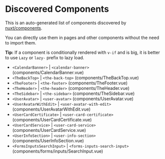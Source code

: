 # Discovered Components

This is an auto-generated list of components discovered by [nuxt/components](https://github.com/nuxt/components).

You can directly use them in pages and other components without the need to import them.

**Tip:** If a component is conditionally rendered with `v-if` and is big, it is better to use `Lazy` or `lazy-` prefix to lazy load.

- `<CalendarBanner>` | `<calendar-banner>` (components/CalendarBanner.vue)
- `<TheBackTop>` | `<the-back-top>` (components/TheBackTop.vue)
- `<TheFooter>` | `<the-footer>` (components/TheFooter.vue)
- `<TheHeader>` | `<the-header>` (components/TheHeader.vue)
- `<TheSidebar>` | `<the-sidebar>` (components/TheSidebar.vue)
- `<UserAvatar>` | `<user-avatar>` (components/UserAvatar.vue)
- `<UserAvatarWithEdit>` | `<user-avatar-with-edit>` (components/UserAvatarWithEdit.vue)
- `<UserCardCertificate>` | `<user-card-certificate>` (components/UserCardCertificate.vue)
- `<UserCardService>` | `<user-card-service>` (components/UserCardService.vue)
- `<UserInfoSection>` | `<user-info-section>` (components/UserInfoSection.vue)
- `<FormsInputsSearchInput>` | `<forms-inputs-search-input>` (components/forms/inputs/SearchInput.vue)

